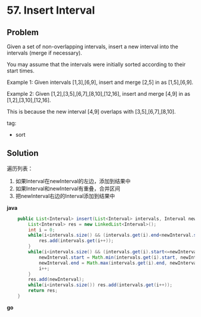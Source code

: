 # 57. Insert Interval

## Problem

Given a set of non-overlapping intervals, insert a new interval into the intervals (merge if necessary).

You may assume that the intervals were initially sorted according to their start times.

Example 1:
Given intervals [1,3],[6,9], insert and merge [2,5] in as [1,5],[6,9].

Example 2:
Given [1,2],[3,5],[6,7],[8,10],[12,16], insert and merge [4,9] in as [1,2],[3,10],[12,16].

This is because the new interval [4,9] overlaps with [3,5],[6,7],[8,10].

tag:

- sort

## Solution

遍历列表：
1. 如果Interval在newInterval的左边，添加到结果中
2. 如果Interval和newInterval有重叠，合并区间
3. 把newInterval右边的Interval添加到结果中

**java**
```java
    public List<Interval> insert(List<Interval> intervals, Interval newInterval) {
        List<Interval> res = new LinkedList<Interval>();
        int i = 0;
        while(i<intervals.size() && (intervals.get(i).end<newInterval.start)) {
            res.add(intervals.get(i++));
        }
        while(i<intervals.size() && (intervals.get(i).start<=newInterval.end)) {
            newInterval.start = Math.min(intervals.get(i).start, newInterval.start);
            newInterval.end = Math.max(intervals.get(i).end, newInterval.end);
            i++;
        }
        res.add(newInterval);
        while(i<intervals.size()) res.add(intervals.get(i++));
        return res;
    }
```

**go**
```go

```